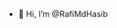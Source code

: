 - 👋 Hi, I’m @RafiMdHasib

<!---
RafiMdHasib/RafiMdHasib is a ✨ special ✨ repository because its `README.md` (this file) appears on your GitHub profile.
You can click the Preview link to take a look at your changes.
--->
